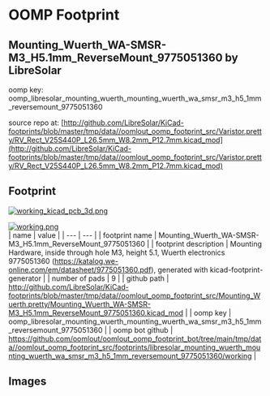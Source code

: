 # OOMP Footprint  
## Mounting_Wuerth_WA-SMSR-M3_H5.1mm_ReverseMount_9775051360  by LibreSolar  
  
oomp key: oomp_libresolar_mounting_wuerth_mounting_wuerth_wa_smsr_m3_h5_1mm_reversemount_9775051360  
  
source repo at: [http://github.com/LibreSolar/KiCad-footprints/blob/master/tmp/data//oomlout_oomp_footprint_src/Varistor.pretty/RV_Rect_V25S440P_L26.5mm_W8.2mm_P12.7mm.kicad_mod](http://github.com/LibreSolar/KiCad-footprints/blob/master/tmp/data//oomlout_oomp_footprint_src/Varistor.pretty/RV_Rect_V25S440P_L26.5mm_W8.2mm_P12.7mm.kicad_mod)  
## Footprint  
  
[![working_kicad_pcb_3d.png](working_kicad_pcb_3d_600.png)](working_kicad_pcb_3d.png)  
  
[![working.png](working_600.png)](working.png)  
| name | value | 
| --- | --- | 
| footprint name | Mounting_Wuerth_WA-SMSR-M3_H5.1mm_ReverseMount_9775051360 | 
| footprint description | Mounting Hardware, inside through hole M3, height 5.1, Wuerth electronics 9775051360 (https://katalog.we-online.com/em/datasheet/9775051360.pdf), generated with kicad-footprint-generator | 
| number of pads | 9 | 
| github path | http://github.com/LibreSolar/KiCad-footprints/blob/master/tmp/data//oomlout_oomp_footprint_src/Mounting_Wuerth.pretty/Mounting_Wuerth_WA-SMSR-M3_H5.1mm_ReverseMount_9775051360.kicad_mod | 
| oomp key | oomp_libresolar_mounting_wuerth_mounting_wuerth_wa_smsr_m3_h5_1mm_reversemount_9775051360 | 
| oomp bot github | https://github.com/oomlout/oomlout_oomp_footprint_bot/tree/main/tmp/data//oomlout_oomp_footprint_src/footprints/libresolar_mounting_wuerth_mounting_wuerth_wa_smsr_m3_h5_1mm_reversemount_9775051360/working | 
## Images  
